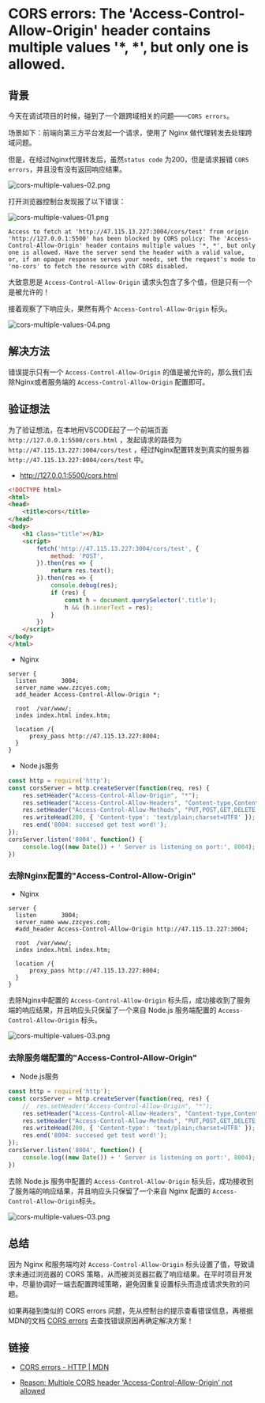 # CORS errors: The 'Access-Control-Allow-Origin' header contains multiple values '*, *', but only one is allowed.

## 背景

今天在调试项目的时候，碰到了一个跟跨域相关的问题——`CORS errors`。

场景如下：前端向第三方平台发起一个请求，使用了 Nginx 做代理转发去处理跨域问题。

但是，在经过Nginx代理转发后，虽然`status code` 为200，但是请求报错 `CORS errors`，并且没有没有返回响应结果。

![cors-multiple-values-02.png](../images/cors-multiple-values-02.png)

打开浏览器控制台发现报了以下错误：

![cors-multiple-values-01.png](../images/cors-multiple-values-01.png)

```
Access to fetch at 'http://47.115.13.227:3004/cors/test' from origin 'http://127.0.0.1:5500' has been blocked by CORS policy: The 'Access-Control-Allow-Origin' header contains multiple values '*, *', but only one is allowed. Have the server send the header with a valid value, or, if an opaque response serves your needs, set the request's mode to 'no-cors' to fetch the resource with CORS disabled.
```

大致意思是 `Access-Control-Allow-Origin` 请求头包含了多个值，但是只有一个是被允许的！

接着观察了下响应头，果然有两个 `Access-Control-Allow-Origin` 标头。

![cors-multiple-values-04.png](../images/cors-multiple-values-04.png)


## 解决方法

错误提示只有一个 `Access-Control-Allow-Origin` 的值是被允许的，那么我们去除Nginx或者服务端的 `Access-Control-Allow-Origin` 配置即可。

## 验证想法

为了验证想法，在本地用VSCODE起了一个前端页面 `http://127.0.0.1:5500/cors.html` ，发起请求的路径为 `http://47.115.13.227:3004/cors/test` ，经过Nginx配置转发到真实的服务器 `http://47.115.13.227:8004/cors/test` 中。

- http://127.0.0.1:5500/cors.html

```html
<!DOCTYPE html>
<html>
<head>
    <title>cors</title>
</head>
<body>
    <h1 class="title"></h1>
    <script>
        fetch('http://47.115.13.227:3004/cors/test', {
            method: 'POST',
        }).then(res => {
            return res.text();
        }).then(res => {
            console.debug(res);
            if (res) {
                const h = document.querySelector('.title');
                h && (h.innerText = res);
            }
        })
    </script>
</body>
</html>
```

- Nginx 

```
server {
  listen       3004;
  server_name www.zzcyes.com; 
  add_header Access-Control-Allow-Origin *;

  root  /var/www/;
  index index.html index.htm;

  location /{
      proxy_pass http://47.115.13.227:8004;	
  }
}
```

- Node.js服务

```javascript
const http = require('http');
const corsServer = http.createServer(function(req, res) {
    res.setHeader("Access-Control-Allow-Origin", "*");
    res.setHeader("Access-Control-Allow-Headers", "Content-type,Content-Length,Authorization,Accept,X-Requested-Width");
    res.setHeader("Access-Control-Allow-Methods", "PUT,POST,GET,DELETE,OPTIONS");
    res.writeHead(200, { 'Content-type': 'text/plain;charset=UTF8' });
    res.end('8004: succesed get test word!');
});
corsServer.listen('8004', function() {
    console.log((new Date()) + ' Server is listening on port:', 8004);
})
```

### 去除Nginx配置的"Access-Control-Allow-Origin"

- Nginx 

```
server {
  listen       3004;
  server_name www.zzcyes.com; 
  #add_header Access-Control-Allow-Origin http://47.115.13.227:3004;

  root  /var/www/;
  index index.html index.htm;

  location /{
      proxy_pass http://47.115.13.227:8004;	
  }
}
```

去除Nginx中配置的 `Access-Control-Allow-Origin` 标头后，成功接收到了服务端的响应结果，并且响应头只保留了一个来自 Node.js 服务端配置的 `Access-Control-Allow-Origin` 标头。

![cors-multiple-values-03.png](../images/cors-multiple-values-03.png)

### 去除服务端配置的"Access-Control-Allow-Origin"

- Node.js服务

```javascript
const http = require('http');
const corsServer = http.createServer(function(req, res) {
    //  res.setHeader("Access-Control-Allow-Origin", "*");
    res.setHeader("Access-Control-Allow-Headers", "Content-type,Content-Length,Authorization,Accept,X-Requested-Width");
    res.setHeader("Access-Control-Allow-Methods", "PUT,POST,GET,DELETE,OPTIONS");
    res.writeHead(200, { 'Content-type': 'text/plain;charset=UTF8' });
    res.end('8004: succesed get test word!');
});
corsServer.listen('8004', function() {
    console.log((new Date()) + ' Server is listening on port:', 8004);
})
```

去除 Node.js 服务中配置的 `Access-Control-Allow-Origin` 标头后，成功接收到了服务端的响应结果，并且响应头只保留了一个来自 Nginx 配置的 `Access-Control-Allow-Origin`标头。

![cors-multiple-values-03.png](../images/cors-multiple-values-03.png)

## 总结

因为 Nginx 和服务端均对 `Access-Control-Allow-Origin` 标头设置了值，导致请求未通过浏览器的 CORS 策略，从而被浏览器拦截了响应结果。在平时项目开发中，尽量协调好一端去配置跨域策略，避免因重复设置标头而造成请求失败的问题。

如果再碰到类似的 CORS errors 问题，先从控制台的提示查看错误信息，再根据MDN的文档 [CORS errors](https://developer.mozilla.org/zh-CN/docs/Web/HTTP/CORS/Errors) 去查找错误原因再确定解决方案！


## 链接

- [CORS errors - HTTP | MDN](https://developer.mozilla.org/zh-CN/docs/Web/HTTP/CORS/Errors)

- [Reason: Multiple CORS header 'Access-Control-Allow-Origin' not allowed](https://developer.mozilla.org/en-US/docs/Web/HTTP/CORS/Errors/CORSMultipleAllowOriginNotAllowed)